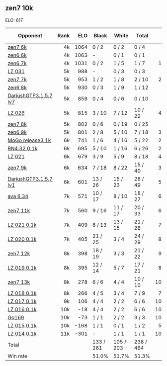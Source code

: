 ## zen7 10k ##

ELO: 617

Opponent | Rank | ELO | Black | White | Total | Win rate
---------|-----:|----:|-------|-------|-------|-------:
[zen7 6k](zen7%206k.md) | 4k | 1064 | 0 / 2 | 0 / 2 | 0 / 4 | 0.0%
[zen6 6k](zen6%206k.md) | 4k | 1063 | - | 0 / 1 | 0 / 1 | 0.0%
[zen6 7k](zen6%207k.md) | 4k | 1031 | 0 / 2 | 1 / 5 | 1 / 7 | 14.3%
[LZ 031](LZ%20031.md) | 5k | 988 | - | 0 / 3 | 0 / 3 | 0.0%
[zen7 7k](zen7%207k.md) | 5k | 953 | 1 / 2 | 1 / 8 | 2 / 10 | 20.0%
[zen6 8k](zen6%208k.md) | 5k | 930 | 0 / 3 | 1 / 9 | 1 / 12 | 8.3%
[DariushGTP3.1.5.7 lv7](DariushGTP3.1.5.7%20lv7.md) | 5k | 859 | 0 / 4 | 0 / 6 | 0 / 10 | 0.0%
[LZ 026](LZ%20026.md) | 5k | 815 | 3 / 10 | 7 / 12 | 10 / 22 | 45.5%
[zen7 8k](zen7%208k.md) | 5k | 802 | 0 / 6 | 0 / 19 | 0 / 25 | 0.0%
[zen6 9k](zen6%209k.md) | 5k | 801 | 2 / 8 | 5 / 10 | 7 / 18 | 38.9%
[MoGo release3 1k](MoGo%20release3%201k.md) | 6k | 741 | 1 / 6 | 4 / 16 | 5 / 22 | 22.7%
[RN4.32 0.1k](RN4.32%200.1k.md) | 6k | 695 | 5 / 10 | 1 / 16 | 6 / 26 | 23.1%
[LZ 021](LZ%20021.md) | 6k | 679 | 3 / 9 | 5 / 9 | 8 / 18 | 44.4%
[zen7 9k](zen7%209k.md) | 6k | 634 | 7 / 18 | 8 / 22 | 15 / 40 | 37.5%
[DariushGTP3.1.5.7 lv1](DariushGTP3.1.5.7%20lv1.md) | 6k | 601 | 13 / 26 | 15 / 23 | 28 / 49 | 57.1%
[aya 6.34](aya%206.34.md) | 7k | 571 | 10 / 17 | 8 / 10 | 18 / 27 | 66.7%
[zen7 11k](zen7%2011k.md) | 7k | 560 | 9 / 16 | 11 / 17 | 20 / 33 | 60.6%
[LZ 021 0.1k](LZ%20021%200.1k.md) | 7k | 409 | 8 / 13 | 13 / 15 | 21 / 28 | 75.0%
[LZ 020 0.1k](LZ%20020%200.1k.md) | 7k | 405 | 21 / 25 | 3 / 4 | 24 / 29 | 82.8%
[zen7 12k](zen7%2012k.md) | 8k | 398 | 18 / 19 | 3 / 3 | 21 / 22 | 95.5%
[LZ 019 0.1k](LZ%20019%200.1k.md) | 8k | 395 | 12 / 14 | 5 / 7 | 17 / 21 | 81.0%
[zen7 13k](zen7%2013k.md) | 8k | 278 | 6 / 6 | 4 / 4 | 10 / 10 | 100.0%
[LZ 018 0.1k](LZ%20018%200.1k.md) | 8k | 266 | 4 / 5 | 3 / 4 | 7 / 9 | 77.8%
[LZ 017 0.1k](LZ%20017%200.1k.md) | 9k | 106 | 4 / 4 | 2 / 2 | 6 / 6 | 100.0%
[LZ 016 0.1k](LZ%20016%200.1k.md) | 10k | -18 | 4 / 4 | 2 / 2 | 6 / 6 | 100.0%
[Go169](Go169.md) | 10k | -73 | 1 / 1 | 2 / 2 | 3 / 3 | 100.0%
[LZ 015 0.1k](LZ%20015%200.1k.md) | 10k | -168 | 1 / 1 | 0 / 1 | 1 / 2 | 50.0%
[LZ 014 0.1k](LZ%20014%200.1k.md) | 11k | -301 | - | 1 / 1 | 1 / 1 | 100.0%
Total | | | 133 / 261 | 105 / 203 | 238 / 464 | 
Win rate| | | 51.0% | 51.7% | 51.3% | 
